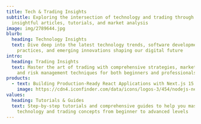 ```yaml
---
title: Tech & Trading Insights
subtitle: Exploring the intersection of technology and trading through
  insightful articles, tutorials, and market analysis
image: img/2789644.jpg
blurb:
  heading: Technology Insights
  text: Dive deep into the latest technology trends, software development
    practices, and emerging innovations shaping our digital future
intro:
  heading: Trading Insights
  text: Master the art of trading with comprehensive strategies, market analysis,
    and risk management techniques for both beginners and professionals
products:
  - text: Building Production-Ready React Applications with Next.js 15 and TypeScript
    image: https://cdn4.iconfinder.com/data/icons/logos-3/454/nodejs-new-pantone-white-512.png
values:
  heading: Tutorials & Guides
  text: Step-by-step tutorials and comprehensive guides to help you master both
    technology and trading concepts from beginner to advanced levels
---
```

